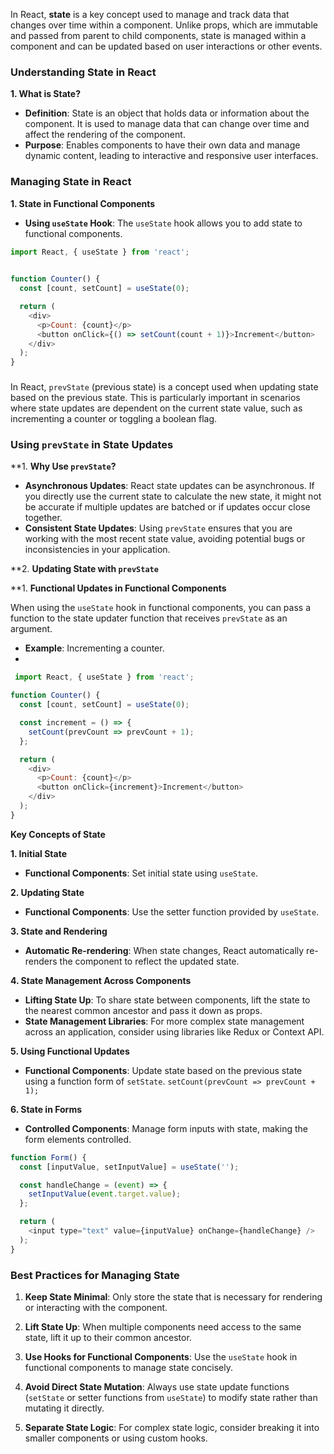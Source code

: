
In React, **state** is a key concept used to manage and track data that changes over time within a component. Unlike props, which are immutable and passed from parent to child components, state is managed within a component and can be updated based on user interactions or other events.

### **Understanding State in React**

**1. What is State?**

- **Definition**: State is an object that holds data or information about the component. It is used to manage data that can change over time and affect the rendering of the component.
- **Purpose**: Enables components to have their own data and manage dynamic content, leading to interactive and responsive user interfaces.

### **Managing State in React**

**1. State in Functional Components**

- **Using `useState` Hook**: The `useState` hook allows you to add state to functional components. 

```javascript
import React, { useState } from 'react';
 

function Counter() {
  const [count, setCount] = useState(0);

  return (
    <div>
      <p>Count: {count}</p>
      <button onClick={() => setCount(count + 1)}>Increment</button>
    </div>
  );
}

```
     
 ### 
In React, `prevState` (previous state) is a concept used when updating state based on the previous state. This is particularly important in scenarios where state updates are dependent on the current state value, such as incrementing a counter or toggling a boolean flag.

### **Using `prevState` in State Updates**

**1. **Why Use `prevState`?**

- **Asynchronous Updates**: React state updates can be asynchronous. If you directly use the current state to calculate the new state, it might not be accurate if multiple updates are batched or if updates occur close together.
- **Consistent State Updates**: Using `prevState` ensures that you are working with the most recent state value, avoiding potential bugs or inconsistencies in your application.

**2. **Updating State with `prevState`**

**1. **Functional Updates in Functional Components**

When using the `useState` hook in functional components, you can pass a function to the state updater function that receives `prevState` as an argument.

- **Example**: Incrementing a counter.
- 
```javascript
 import React, { useState } from 'react';

function Counter() {
  const [count, setCount] = useState(0);

  const increment = () => {
    setCount(prevCount => prevCount + 1);
  };

  return (
    <div>
      <p>Count: {count}</p>
      <button onClick={increment}>Increment</button>
    </div>
  );
}


```
     
 **Key Concepts of State**

**1. Initial State**

- **Functional Components**: Set initial state using `useState`.
 
**2. Updating State**

- **Functional Components**: Use the setter function provided by `useState`.
 

**3. State and Rendering**

- **Automatic Re-rendering**: When state changes, React automatically re-renders the component to reflect the updated state.

**4. State Management Across Components**

- **Lifting State Up**: To share state between components, lift the state to the nearest common ancestor and pass it down as props.
- **State Management Libraries**: For more complex state management across an application, consider using libraries like Redux or Context API.

**5. Using Functional Updates**

- **Functional Components**: Update state based on the previous state using a function form of `setState`. 
    `setCount(prevCount => prevCount + 1);`
    

**6. State in Forms**

- **Controlled Components**: Manage form inputs with state, making the form elements controlled. 

```javascript
function Form() {
  const [inputValue, setInputValue] = useState('');

  const handleChange = (event) => {
    setInputValue(event.target.value);
  };

  return (
    <input type="text" value={inputValue} onChange={handleChange} />
  );
}

```
     
    

### **Best Practices for Managing State**

1. **Keep State Minimal**: Only store the state that is necessary for rendering or interacting with the component.
    
2. **Lift State Up**: When multiple components need access to the same state, lift it up to their common ancestor.
    
3. **Use Hooks for Functional Components**: Use the `useState` hook in functional components to manage state concisely.
    
4. **Avoid Direct State Mutation**: Always use state update functions (`setState` or setter functions from `useState`) to modify state rather than mutating it directly.
    
5. **Separate State Logic**: For complex state logic, consider breaking it into smaller components or using custom hooks.
     








